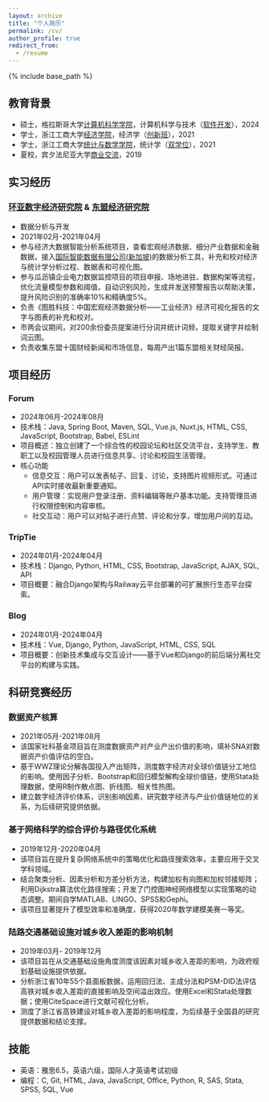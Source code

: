 ```yaml
---
layout: archive
title: "个人简历"
permalink: /cv/
author_profile: true
redirect_from:
  - /resume
---
```


{% include base_path %}

## 教育背景

* 硕士，格拉斯哥大学[计算机科学学院](https://www.gla.ac.uk/schools/computing/)，计算机科学与技术（[软件开发](https://www.gla.ac.uk/postgraduate/taught/softwaredevelopment/)），2024
* 学士，浙江工商大学[经济学院](https://econet.zjgsu.edu.cn/main.htm)，经济学（[创新班](https://econet.zjgsu.edu.cn/2023/1218/c2227a160361/page.htm)），2021
* 学士，浙江工商大学[统计与数学学院](http://tjjy.zjgsu.edu.cn/)，统计学（[双学位](http://tjjy.zjgsu.edu.cn/class.asp?nid=15)），2021
* 夏校，宾夕法尼亚大学[商业交流](https://www.sas.upenn.edu/elpbusiness/programs.htm)，2019

## 实习经历
### [环亚数字经济研究院](http://www.rmlt.com.cn/2020/1112/598710.shtml) & [东盟经济研究院](http://www.asean-china-center.org/2019-10/25/c_1210327334.htm)
* 数据分析与开发
* 2021年02月-2021年04月
* 参与经济大数据智能分析系统项目，查看宏观经济数据、细分产业数据和金融数据，接入[国际智能数据有限公司(新加坡)](https://www.hangzhou.gov.cn/art/2021/11/26/art_1229505914_3973091.html)的数据分析工具，补充和校对经济与统计学分析过程、数据表和可视化图。
* 参与瓜沥镇企业电力数据监控项目的项目申报、场地进驻、数据构架等流程，优化流量模型参数和阈值，自动识别风险，生成并发送预警报告以帮助决策，提升风险识别的准确率10%和精确度5%。
* 负责《图胜科技：中国宏观经济数据分析——工业经济》经济可视化报告的文字与图表的补充和校对。
* 市两会议期间，对200余份委员提案进行分词并统计词频，提取关键字并绘制词云图。
* 负责收集东盟十国财经新闻和市场信息，每周产出1篇东盟相关财经简报。

## 项目经历
### Forum
* 2024年06月-2024年08月
* 技术栈：Java, Spring Boot, Maven, SQL, Vue.js, Nuxt.js, HTML, CSS, JavaScript, Bootstrap, Babel, ESLint 
* 项目概述：独立创建了一个综合性的校园论坛和社区交流平台，支持学生、教职工以及校园管理人员进行信息共享、讨论和校园生活管理。
* 核心功能
  * 信息交互：用户可以发表帖子、回复、讨论，支持图片视频形式。可通过API实时接收最新重要通知。
  * 用户管理：实现用户登录注册、资料编辑等账户基本功能。支持管理员进行权限控制和内容审核。
  * 社交互动：用户可以对帖子进行点赞、评论和分享，增加用户间的互动。

### TripTie
* 2024年01月-2024年04月
* 技术栈：Django, Python, HTML, CSS, Bootstrap, JavaScript, AJAX, SQL, API 
* 项目概要：融合Django架构与Railway云平台部署的可扩展旅行生态平台探索。

### Blog
* 2024年01月-2024年04月
* 技术栈：Vue, Django, Python, JavaScript, HTML, CSS, SQL
* 项目概要：创新技术集成与交互设计——基于Vue和Django的前后端分离社交平台的构建与实践。

## 科研竞赛经历
### 数据资产核算
* 2021年05月-2021年08月
* 该国家社科基金项目旨在测度数据资产对产业产出价值的影响，填补SNA对数据资产价值评估的空白。
* 基于WWZ理论分解各国投入产出矩阵，测度数字经济对全球价值链分工地位的影响。使用因子分析、Bootstrap和回归模型解构全球价值链，使用Stata处理数据，使用R制作散点图、折线图、相关性热图。
* 建立数字经济评价体系，识别影响因素，研究数字经济与产业价值链地位的关系，为后续研究提供依据。

### 基于网络科学的综合评价与路径优化系统
* 2019年12月-2020年04月
* 该项目旨在提升复杂网络系统中的策略优化和路径搜索效率，主要应用于交叉学科领域。
* 结合聚类分析、因素分析和方差分析方法，构建加权有向图和加权邻接矩阵；利用Dijkstra算法优化路径搜索；开发了门控图神经网络模型以实现策略的动态调整。期间自学MATLAB、LINGO、SPSS和Gephi。
* 该项目显著提升了模型效率和准确度，获得2020年数学建模美赛一等奖。

### 陆路交通基础设施对城乡收入差距的影响机制
* 2019年03月- 2019年12月
* 该项目旨在从交通基础设施角度测度该因素对城乡收入差距的影响，为政府规划基础设施提供依据。
* 分析浙江省10年55个县面板数据，运用回归法、主成分法和PSM-DID法评估高铁对城乡收入差距的直接影响及空间溢出效应。使用Excel和Stata处理数据；使用CiteSpace进行文献可视化分析。
* 测度了浙江省高铁建设对城乡收入差距的影响程度，为后续基于全国县的研究提供数据和结论支撑。

## 技能
* 英语：雅思6.5，英语六级，国际人才英语考试初级
* 编程：C, Git, HTML, Java, JavaScript, Office, Python, R, SAS, Stata, SPSS, SQL, Vue
